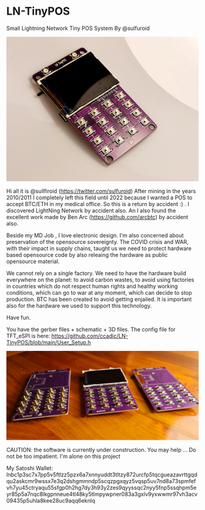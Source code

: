 # LN-TinyPOS
Small Lightning Network Tiny POS System
By @sulfuroid

![Tiny Little LN POS](https://github.com/ccadic/LN-TinyPOS/blob/main/photos/lnpos3.jpg)

Hi all it is @sullfiroid (https://twitter.com/sulfuroid)
After mining in the years 2010/2011 I completely left this field until 2022 because I wanted a POS to accept BTC/ETH in my medical office.
So this is a return by accident :) . I discovered LightNing Network by accident also. An I also found the excellent work made by Ben Arc (https://github.com/arcbtc) by accident also.

Beside my MD Job , I love electronic design.
I'm also concerned about preservation of the opensource sovereignty. The COVID crisis and WAR, with their impact in supply chains, taught us we need to protect hardware based opensource code by also releaing the hardware as public opensource material.

We cannot rely on a single factory. We need to have the hardware build everywhere on the planet: to avoid carbon wastes, to avoid using factories in countries which do not respect human rights and healthy working conditions, which can go to war at any moment, which can decide to stop production. BTC has been created to avoid getting enjailed. It is important also for the hardware we used to support this technology.

Have fun.

You have the gerber files + schematic + 3D files.
The config file for TFT_eSPI is here: https://github.com/ccadic/LN-TinyPOS/blob/main/User_Setup.h

![Tiny Little LN POS](https://github.com/ccadic/LN-TinyPOS/blob/main/photos/lnpo5.jpg)


CAUTION: the software is currently under construction. You may help ... Do not be too impatient. I'm alone on this project 


My Satoshi Wallet: lnbc1p3sc7x7pp5v5ftlzz5pzx6a7xnnyuddt3tltzy872urcfp5tqcgueazavrttgqdqu2askcmr9wssx7e3q2dshgmmndp5scqzpgxqyz5vqsp5uv7nd8a73spmfefvh7yu45ctryaqu55sfgp0h2hg7dy3h93y2zes9qyyssqc2nyy5fnp5ssqhpm5eyr85p5a7nqc8lkgpnneue4tl48ky5tlmpywpner083a3gxlv9yxwwmr97vh3acv09435p5uhla8kee28uc9aqq6eknlq 



